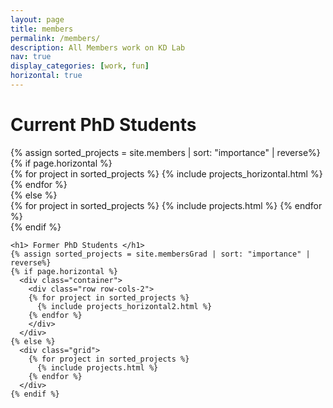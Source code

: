 ```yaml
---
layout: page
title: members
permalink: /members/
description: All Members work on KD Lab
nav: true
display_categories: [work, fun]
horizontal: true
---
```

<div class="projects">
    <h1> Current PhD Students </h1>
  <!-- Display projects without categories -->
    {% assign sorted_projects = site.members | sort: "importance" | reverse%}
    <!-- Generate cards for each project -->
    {% if page.horizontal %}
      <div class="container">
        <div class="row row-cols-1">
        {% for project in sorted_projects %}
          {% include projects_horizontal.html %}
        {% endfor %}
        </div>
      </div>
    {% else %}
      <div class="grid">
        {% for project in sorted_projects %}
          {% include projects.html %}
        {% endfor %}
      </div>
    {% endif %}
    
    <h1> Former PhD Students </h1>
    {% assign sorted_projects = site.membersGrad | sort: "importance" | reverse%}
    {% if page.horizontal %}
      <div class="container">
        <div class="row row-cols-2">
        {% for project in sorted_projects %}
          {% include projects_horizontal2.html %}
        {% endfor %}
        </div>
      </div>
    {% else %}
      <div class="grid">
        {% for project in sorted_projects %}
          {% include projects.html %}
        {% endfor %}
      </div>
    {% endif %}


</div>
